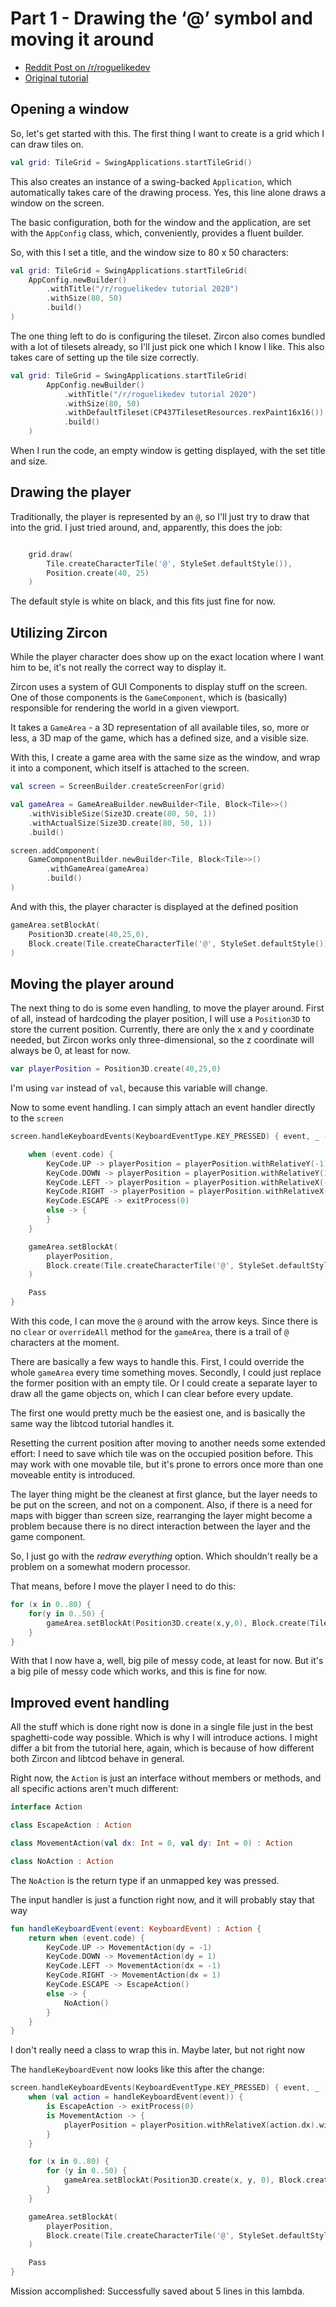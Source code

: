 # Part 1 - Drawing the ‘@’ symbol and moving it around

- [Reddit Post on /r/roguelikedev](https://old.reddit.com/r/roguelikedev/comments/ha1zty/so_it_begins_roguelikedev_does_the_complete/)
- [Original tutorial](http://rogueliketutorials.com/tutorials/tcod/v2/part-1/)

## Opening a window

So, let's get started with this. The first thing I want to create is a grid which I can draw tiles
on. 
 
```kotlin
val grid: TileGrid = SwingApplications.startTileGrid()
``` 

This also creates an instance of a swing-backed `Application`, which automatically takes care of
the drawing process. Yes, this line alone draws a window on the screen.

The basic configuration, both for the window and the application, are set with the `AppConfig` class,
which, conveniently, provides a fluent builder.

So, with this I set a title, and the window size to 80 x 50 characters:

```kotlin
val grid: TileGrid = SwingApplications.startTileGrid(
    AppConfig.newBuilder()
        .withTitle("/r/roguelikedev tutorial 2020")
        .withSize(80, 50)
        .build()
)
```

The one thing left to do is configuring the tileset. Zircon also comes bundled with a lot of tilesets already, so I'll just pick one which I know
I like. This also takes care of setting up the tile size correctly.

```kotlin
val grid: TileGrid = SwingApplications.startTileGrid(
        AppConfig.newBuilder()
            .withTitle("/r/roguelikedev tutorial 2020")
            .withSize(80, 50)
            .withDefaultTileset(CP437TilesetResources.rexPaint16x16())
            .build()
    )
```

When I run the code, an empty window is getting displayed, with the set title and size.

## Drawing the player

Traditionally, the player is represented by an `@`, so I'll just try to draw that into the grid.
I just tried around, and, apparently, this does the job:

```kotlin

    grid.draw(
        Tile.createCharacterTile('@', StyleSet.defaultStyle()),
        Position.create(40, 25)
    )

```

The default style is white on black, and this fits just fine for now.

## Utilizing Zircon

While the player character does show up on the exact location where I want him to be, it's not really the correct way
to display it.

Zircon uses a system of GUI Components to display stuff on the screen. One of those components is the `GameComponent`,
which is (basically) responsible for rendering the world in a given viewport.

It takes a `GameArea` - a 3D representation of all available tiles, so, more or less, a 3D map of the game, which has
a defined size, and a visible size.

With this, I create a game area with the same size as the window, and wrap it into a component, which itself is attached
to the screen.

```kotlin
val screen = ScreenBuilder.createScreenFor(grid)

val gameArea = GameAreaBuilder.newBuilder<Tile, Block<Tile>>()
    .withVisibleSize(Size3D.create(80, 50, 1))
    .withActualSize(Size3D.create(80, 50, 1))
    .build()

screen.addComponent(
    GameComponentBuilder.newBuilder<Tile, Block<Tile>>()
        .withGameArea(gameArea)
        .build()
)
```

And with this, the player character is displayed at the defined position

```kotlin
gameArea.setBlockAt(
    Position3D.create(40,25,0),
    Block.create(Tile.createCharacterTile('@', StyleSet.defaultStyle()))
)
```

## Moving the player around

The next thing to do is some even handling, to move the player around.
First of all, instead of hardcoding the player position, I will use a `Position3D` to store the current position.
Currently, there are only the x and y coordinate needed, but Zircon works only three-dimensional, so the z coordinate
will always be 0, at least for now.

```kotlin
var playerPosition = Position3D.create(40,25,0)
```

I'm using `var` instead of `val`, because this variable will change.

Now to some event handling. I can simply attach an event handler directly to the `screen`

```kotlin
screen.handleKeyboardEvents(KeyboardEventType.KEY_PRESSED) { event, _ ->

    when (event.code) {
        KeyCode.UP -> playerPosition = playerPosition.withRelativeY(-1)
        KeyCode.DOWN -> playerPosition = playerPosition.withRelativeY(1)
        KeyCode.LEFT -> playerPosition = playerPosition.withRelativeX(-1)
        KeyCode.RIGHT -> playerPosition = playerPosition.withRelativeX(1)
        KeyCode.ESCAPE -> exitProcess(0)
        else -> {
        }
    }

    gameArea.setBlockAt(
        playerPosition,
        Block.create(Tile.createCharacterTile('@', StyleSet.defaultStyle()))
    )

    Pass
}
```

With this code, I can move the `@` around with the arrow keys. Since there is no `clear` or `overrideAll` method 
for the `gameArea`, there is a trail of `@` characters at the moment. 

There are basically a few ways to handle this. First, I could override the whole `gameArea` every time something moves.
Secondly, I could just replace the former position with an empty tile. Or I could create a separate layer to draw all
the game objects on, which I can clear before every update.

The first one would pretty much be the easiest one, and is basically the same way the libtcod tutorial handles it.

Resetting the current position after moving to another needs some extended effort: I need to save which tile was on
the occupied position before. This may work with one movable tile, but it's prone to errors once more than one moveable
entity is introduced. 

The layer thing might be the cleanest at first glance, but the layer needs to be put on the screen, and not on a component.
Also, if there is a need for maps with bigger than screen size, rearranging the layer might become a problem because
there is no direct interaction between the layer and the game component.

So, I just go with the _redraw everything_ option. Which shouldn't really be a problem on a somewhat modern processor.

That means, before I move the player I need to do this:

```kotlin
for (x in 0..80) {
    for(y in 0..50) {
        gameArea.setBlockAt(Position3D.create(x,y,0), Block.create(Tile.defaultTile()))
    }
}
```

With that I now have a, well, big pile of messy code, at least for now. But it's a big pile of messy code which works,
and this is fine for now.

## Improved event handling

All the stuff which is done right now is done in a single file just in the best spaghetti-code way possible. Which is
why I will introduce actions. I might differ a bit from the tutorial here, again, which is because of how different 
both Zircon and libtcod behave in general.

Right now, the `Action` is just an interface without members or methods, and all specific actions aren't much different:

```kotlin
interface Action

class EscapeAction : Action

class MovementAction(val dx: Int = 0, val dy: Int = 0) : Action

class NoAction : Action
```

The `NoAction` is the return type if an unmapped key was pressed.

The input handler is just a function right now, and it will probably stay that way

```kotlin
fun handleKeyboardEvent(event: KeyboardEvent) : Action {
    return when (event.code) {
        KeyCode.UP -> MovementAction(dy = -1)
        KeyCode.DOWN -> MovementAction(dy = 1)
        KeyCode.LEFT -> MovementAction(dx = -1)
        KeyCode.RIGHT -> MovementAction(dx = 1)
        KeyCode.ESCAPE -> EscapeAction()
        else -> {
            NoAction()
        }
    }
}
```

I don't really need a class to wrap this in. Maybe later, but not right now

The `handleKeyboardEvent` now looks like this after the change:

```kotlin
screen.handleKeyboardEvents(KeyboardEventType.KEY_PRESSED) { event, _ ->
    when (val action = handleKeyboardEvent(event)) {
        is EscapeAction -> exitProcess(0)
        is MovementAction -> {
            playerPosition = playerPosition.withRelativeX(action.dx).withRelativeY(action.dy)
        }
    }

    for (x in 0..80) {
        for (y in 0..50) {
            gameArea.setBlockAt(Position3D.create(x, y, 0), Block.create(Tile.defaultTile()))
        }
    }

    gameArea.setBlockAt(
        playerPosition,
        Block.create(Tile.createCharacterTile('@', StyleSet.defaultStyle()))
    )

    Pass
}
```

Mission accomplished: Successfully saved about 5 lines in this lambda. 